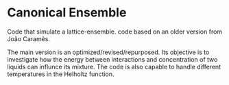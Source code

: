 # Canonical Ensemble
Code that simulate a lattice-ensemble. code based on an older version from João Caramês.

The main version is an optimized/revised/repurposed. Its objective is to investigate how the energy between interactions and concentration of two liquids can influnce its mixture. The code is also capable to handle different temperatures in the Helholtz function.

